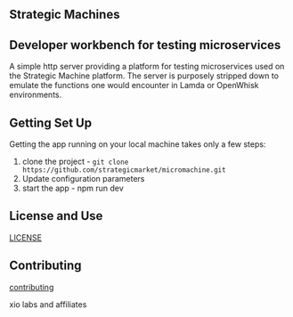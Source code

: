 ## Strategic Machines

## Developer workbench for testing microservices

A simple http server providing a platform for testing microservices used on the Strategic Machine platform. The server is purposely stripped down to emulate the functions one would encounter in Lamda or OpenWhisk environments.


## Getting Set Up

Getting the app running on your local machine takes only a few steps:

1. clone the project - `git clone https://github.com/strategicmarket/micromachine.git`
3. Update configuration parameters
4. start the app - npm run dev

## License and Use
 [LICENSE](./LICENSE.txt)

## Contributing
 [contributing](.github/CONTRIBUTING.md)

xio labs and affiliates
